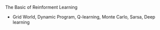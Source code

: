 The Basic of Reinforment Learning     
- Grid World, Dynamic Program, Q-learning, Monte Carlo, Sarsa, Deep learning
